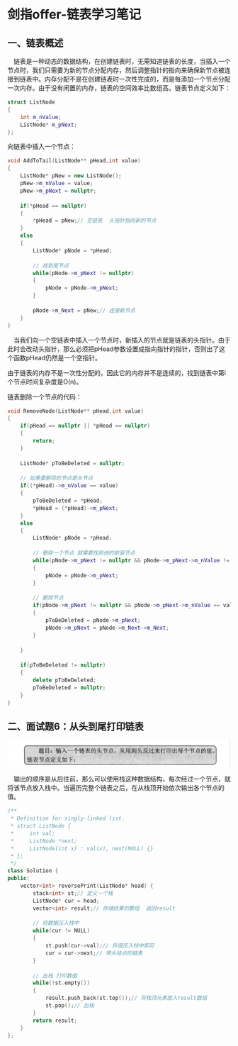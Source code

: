# 剑指offer-链表学习笔记

## 一、链表概述

&emsp;链表是一种动态的数据结构，在创建链表时，无需知道链表的长度，当插入一个节点时，我们只需要为新的节点分配内存，然后调整指针的指向来确保新节点被连接到链表中。内存分配不是在创建链表时一次性完成的，而是每添加一个节点分配一次内存。由于没有闲置的内存，链表的空间效率比数组高。链表节点定义如下：

```cpp
struct ListNode
{
    int m_nValue;
    ListNode* m_pNext;
};

```

向链表中插入一个节点：

```cpp
void AddToTail(ListNode** pHead,int value)
{
    ListNode* pNew = new ListNode();
    pNew->m_nValue = value;
    pNew->m_pNext = nullptr;

    if(*pHead == nullptr)
    {
        *pHead = pNew;// 空链表  头指针指向新的节点
    }
    else
    {
        ListNode* pNode = *pHead;

        // 找到尾节点
        while(pNode->m_pNext != nullptr)
        {
            pNode = pNode->m_pNext;
        }

        pNode->m_Next = pNew;// 连接新节点
    }
}

```

&emsp;当我们向一个空链表中插入一个节点时，新插入的节点就是链表的头指针。由于此时会改动头指针，那么必须把pHead参数设置成指向指针的指针，否则出了这个函数pHead仍然是一个空指针。

由于链表的内存不是一次性分配的，因此它的内存并不是连续的，找到链表中第i个节点时间复杂度是O(n)。

链表删除一个节点的代码：

```cpp
void RemoveNode(ListNode** pHead,int value)
{
    if(pHead == nullptr || *pHead == nullptr)
    {
        return;
    }

    ListNode* pToBeDeleted = nullptr;

    // 如果要删除的节点是头节点
    if((*pHead)->m_nValue == value)
    {
        pToBeDeleted = *pHead;
        *pHead = (*pHead)->m_pNext;
    }
    else
    {
        ListNode* pNode = *pHead;

        // 删除一个节点 就需要找到他的前驱节点
        while(pNode->m_pNext != nullptr && pNode->m_pNext->m_nValue != value)
        {
            pNode = pNode->m_pNext;
        }

        // 删除节点
        if(pNode->m_pNext != nullptr && pNode->m_pNext->m_nValue == value)
        {
            pToBeDeleted = pNode->m_pNext;
            pNode->m_pNext = pNode->m_Next->m_Next;
        }

    }

    if(pToBeDeleted != nullptr)
    {
        delete pToBeDeleted;
        pToBeDeleted = nullptr;
    }
}

```


## 二、面试题6：从头到尾打印链表

![图 1](../../images/917ad6f042bf5738d77a1cf507d9eec270eee367ee21fa9b5eae057520789d35.png)  

&emsp;输出的顺序是从后往前，那么可以使用栈这种数据结构，每次经过一个节点，就将该节点放入栈中。当遍历完整个链表之后，在从栈顶开始依次输出各个节点的值。

```cpp
/**
 * Definition for singly-linked list.
 * struct ListNode {
 *     int val;
 *     ListNode *next;
 *     ListNode(int x) : val(x), next(NULL) {}
 * };
 */
class Solution {
public:
    vector<int> reversePrint(ListNode* head) {
        stack<int> st;// 定义一个栈
        ListNode* cur = head;
        vector<int> result;// 存储结果的数组  返回result

        // 将数据压入栈中
        while(cur != NULL)
        {
            st.push(cur->val);// 将值压入栈中即可
            cur = cur->next;// 带头结点的链表
        }

        // 出栈 打印数值
        while(!st.empty())
        {
            result.push_back(st.top());// 将栈顶元素放入result数组
            st.pop();// 出栈
        }
        return result;
    }
};

```

